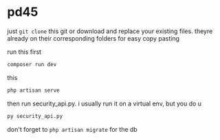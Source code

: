 # pd45
just `git clone` this git or download and replace your existing files. theyre already on their corresponding folders for easy copy pasting

run this first
```bash
composer run dev
```

this
```bash
php artisan serve
```

then run security_api.py. i usually run it on a virtual env, but you do u
```bash
py security_api.py
```

don't forget to `php artisan migrate` for the db